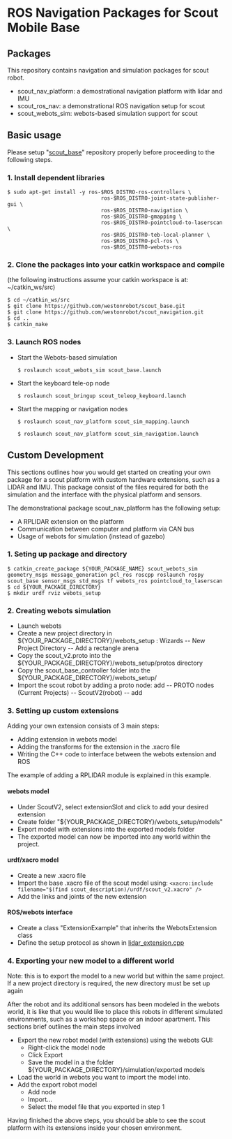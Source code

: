 # ROS Navigation Packages for Scout Mobile Base

## Packages

This repository contains navigation and simulation packages for scout robot. 

* scout_nav_platform: a demostrational navigation platform with lidar and IMU
* scout_ros_nav: a demonstrational ROS navigation setup for scout
* scout_webots_sim: webots-based simulation support for scout

## Basic usage

Please setup "[scout_base](https://github.com/westonrobot/scout_base.git)" repository properly before proceeding to the following steps.

### 1. Install dependent libraries

```
$ sudo apt-get install -y ros-$ROS_DISTRO-ros-controllers \
                              ros-$ROS_DISTRO-joint-state-publisher-gui \
                              ros-$ROS_DISTRO-navigation \
                              ros-$ROS_DISTRO-gmapping \
                              ros-$ROS_DISTRO-pointcloud-to-laserscan \
                              ros-$ROS_DISTRO-teb-local-planner \
                              ros-$ROS_DISTRO-pcl-ros \
                              ros-$ROS_DISTRO-webots-ros
```

### 2. Clone the packages into your catkin workspace and compile

(the following instructions assume your catkin workspace is at: ~/catkin_ws/src)

```
$ cd ~/catkin_ws/src
$ git clone https://github.com/westonrobot/scout_base.git
$ git clone https://github.com/westonrobot/scout_navigation.git
$ cd ..
$ catkin_make
```

### 3. Launch ROS nodes
 
* Start the Webots-based simulation

    ```
    $ roslaunch scout_webots_sim scout_base.launch
    ```

* Start the keyboard tele-op node

    ```
    $ roslaunch scout_bringup scout_teleop_keyboard.launch
    ```

* Start the mapping or navigation nodes

    ```
    $ roslaunch scout_nav_platform scout_sim_mapping.launch
    ```
    ```
    $ roslaunch scout_nav_platform scout_sim_navigation.launch
    ```

## Custom Development

This sections outlines how you would get started on creating your own package for a scout platform with custom hardware extensions, such as a LIDAR and IMU. This package consist of the files required for both the simulation and the interface with the physical platform and sensors.

The demonstrational package scout_nav_platform has the following setup:

* A RPLIDAR extension on the platform
* Communication between computer and platform via CAN bus
* Usage of webots for simulation (instead of gazebo)

### 1. Seting up package and directory

```
$ catkin_create_package ${YOUR_PACKAGE_NAME} scout_webots_sim geometry_msgs message_generation pcl_ros roscpp roslaunch rospy scout_base sensor_msgs std_msgs tf webots_ros pointcloud_to_laserscan
$ cd ${YOUR_PACKAGE_DIRECTORY}
$ mkdir urdf rviz webots_setup
```

### 2. Creating webots simulation

* Launch webots
* Create a new project directory in ${YOUR_PACKAGE_DIRECTORY}/webots_setup : Wizards -- New Project Directory -- Add a rectangle arena
* Copy the scout_v2.proto into the ${YOUR_PACKAGE_DIRECTORY}/webots_setup/protos directory
* Copy the scout_base_controller folder into the ${YOUR_PACKAGE_DIRECTORY}/webots_setup/
* Import the scout robot by adding a proto node: add -- PROTO nodes (Current Projects) -- ScoutV2(robot) -- add

### 3. Setting up custom extensions

Adding your own extension consists of 3 main steps:

* Adding extension in webots model
* Adding the transforms for the extension in the .xacro file
* Writing the C++ code to interface between the webots extension and ROS

The example of adding a RPLIDAR module is explained in this example.
 
#### webots model

* Under ScoutV2, select extensionSlot and click <add> to add your desired extension
* Create folder "${YOUR_PACKAGE_DIRECTORY}/webots_setup/models"
* Export model with extensions into the exported models folder
* The exported model can now be imported into any world within the project.

#### urdf/xacro model

* Create a new .xacro file
* Import the base .xacro file of the scout model using: ```<xacro:include filename="$(find scout_description)/urdf/scout_v2.xacro" />```
* Add the links and joints of the new extension

#### ROS/webots interface

* Create a class "ExtensionExample" that inherits the WebotsExtension class
* Define the setup protocol as shown in [lidar_extension.cpp](scout_ros_nav/src/lidar_extension.cpp)

### 4. Exporting your new model to a different world

Note: this is to export the model to a new world but within the same project. If a new project directory is required, the new directory must be set up again

After the robot and its additional sensors has been modeled in the webots world, it is like that you would like to place this robots in different simulated environments, such as a workshop space or an indoor apartment. This sections brief outlines the main steps involved

* Export the new robot model (with extensions) using the webots GUI:
   * Right-click the model node
   * Click Export
   * Save the model in a the folder ${YOUR_PACKAGE_DIRECTORY}/simulation/exported models
* Load the world in webots you want to import the model into.
* Add the export robot model
   * Add node
   * Import...
   * Select the model file that you exported in step 1

Having finished the above steps, you should be able to see the scout platform with its extensions inside your chosen environment. 

